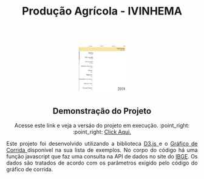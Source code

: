 <h1 align="center">Produção Agrícola - IVINHEMA</h1>

<h1 align="center">
  <br>
  <img src="img/printGrafico.jpg" alt="Grafico Corrida" height="125" width="125">
  <br>
</h1>
  
<h2 align="center">Demonstração do Projeto</h2>
<p align="center"> Acesse este link e veja a versáo do projeto em execução. :point_right: :point_right: <a href="https://grafico-corrida-ivinhema-producao-agricola-g9ju4t5xk-rtmoresco.vercel.app/">Click Aqui. </a> </p>



<p align="justify"> Este projeto foi desenvolvido utilizando a biblioteca <a href="https://d3js.org/"> D3.js </a> e o <a href="https://observablehq.com/@d3/gallery"> Gráfico de Corrida </a> disponível na sua lista de exemplos.
No corpo do código há uma função javascript que faz uma consulta na API de dados no site do <a href="https://servicodados.ibge.gov.br/api/docs/agregados?versao=3#api-acervo"> IBGE</a>. Os dados são tratados de acordo com os parâmetros exigido pelo código do gráfico de corrida. </p>


